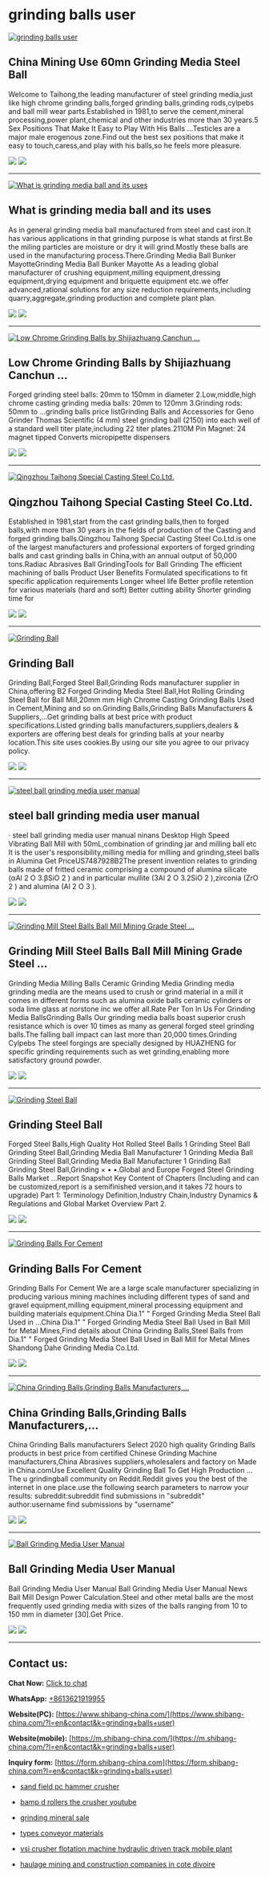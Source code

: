 # grinding balls user

<a href="https://swt.shibang-china.com/?l=en&img&k=grinding+balls+user" target="_blank">![grinding balls user](http://static.shibang-china.com/all-800x300/22.jpg)</a>

## China Mining Use 60mn Grinding Media Steel Ball
Welcome to Taihong,the leading manufacturer of steel grinding media,just like high chrome grinding balls,forged grinding balls,grinding rods,cylpebs and ball mill wear parts.Established in 1981,to serve the cement,mineral processing,power plant,chemical and other industries more than 30 years.5 Sex Positions That Make It Easy to Play With His Balls …Testicles are a major male erogenous zone.Find out the best sex positions that make it easy to touch,caress,and play with his balls,so he feels more pleasure.


<a href="https://whatsapp.shibangsoft.com/WhatsApp.php" target="_blank" title="WhatsApp">![](http://static.shibang-china.com/icon/whatsapp.png)</a> <a href="https://swt.shibang-china.com/?l=en&icon&k=grinding+balls+user" target="_blank">![](http://static.shibang-china.com/icon/chat-en.png)</a>

---

<a href="https://swt.shibang-china.com/?l=en&img&k=grinding+balls+user" target="_blank">![What is grinding media ball and its uses](http://static.shibang-china.com/all-800x300/69.jpg)</a>

## What is grinding media ball and its uses
As in general grinding media ball manufactured from steel and cast iron.It has various applications in that grinding purpose is what stands at first.Be the miling particles are moisture or dry it will grind.Mostly these balls are used in the manufacturing process.There.Grinding Media Ball Bunker MayotteGrinding Media Ball Bunker Mayotte As a leading global manufacturer of crushing equipment,milling equipment,dressing equipment,drying equipment and briquette equipment etc.we offer advanced,rational solutions for any size reduction requirements,including quarry,aggregate,grinding production and complete plant plan.


<a href="https://whatsapp.shibangsoft.com/WhatsApp.php" target="_blank" title="WhatsApp">![](http://static.shibang-china.com/icon/whatsapp.png)</a> <a href="https://swt.shibang-china.com/?l=en&icon&k=grinding+balls+user" target="_blank">![](http://static.shibang-china.com/icon/chat-en.png)</a>

---

<a href="https://swt.shibang-china.com/?l=en&img&k=grinding+balls+user" target="_blank">![Low Chrome Grinding Balls by Shijiazhuang Canchun …](http://static.shibang-china.com/all-800x300/1417.jpg)</a>

## Low Chrome Grinding Balls by Shijiazhuang Canchun …
Forged grinding steel balls: 20mm to 150mm in diameter 2.Low,middle,high chrome casting grinding media balls: 20mm to 120mm 3.Grinding rods: 50mm to …grinding balls price listGrinding Balls and Accessories for Geno Grinder Thomas Scientific (4 mm) steel grinding ball (2150) into each well of a standard well titer plate,including 22 titer plates.2110M Pin Magnet: 24 magnet tipped Converts micropipette dispensers


<a href="https://whatsapp.shibangsoft.com/WhatsApp.php" target="_blank" title="WhatsApp">![](http://static.shibang-china.com/icon/whatsapp.png)</a> <a href="https://swt.shibang-china.com/?l=en&icon&k=grinding+balls+user" target="_blank">![](http://static.shibang-china.com/icon/chat-en.png)</a>

---

<a href="https://swt.shibang-china.com/?l=en&img&k=grinding+balls+user" target="_blank">![Qingzhou Taihong Special Casting Steel Co.Ltd.](http://static.shibang-china.com/all-800x300/1069.jpg)</a>

## Qingzhou Taihong Special Casting Steel Co.Ltd.
Established in 1981,start from the cast grinding balls,then to forged balls,with more than 30 years in the fields of production of the Casting and forged grinding balls.Qingzhou Taihong Special Casting Steel Co.Ltd.is one of the largest manufacturers and professional exporters of forged grinding balls and cast grinding balls in China,with an annual output of 50,000 tons.Radiac Abrasives Ball GrindingTools for Ball Grinding The efficient machining of balls Product User Benefits Formulated specifications to fit specific application requirements Longer wheel life Better profile retention for various materials (hard and soft) Better cutting ability Shorter grinding time for


<a href="https://whatsapp.shibangsoft.com/WhatsApp.php" target="_blank" title="WhatsApp">![](http://static.shibang-china.com/icon/whatsapp.png)</a> <a href="https://swt.shibang-china.com/?l=en&icon&k=grinding+balls+user" target="_blank">![](http://static.shibang-china.com/icon/chat-en.png)</a>

---

<a href="https://swt.shibang-china.com/?l=en&img&k=grinding+balls+user" target="_blank">![Grinding Ball](http://static.shibang-china.com/all-800x300/538.jpg)</a>

## Grinding Ball
Grinding Ball,Forged Steel Ball,Grinding Rods manufacturer supplier in China,offering B2 Forged Grinding Media Steel Ball,Hot Rolling Grinding Steel Ball for Ball Mill,20mm mm High Chrome Casting Grinding Balls Used in Cement,Mining and so on.Grinding Balls,Grinding Balls Manufacturers &amp; Suppliers,…Get grinding balls at best price with product specifications.Listed grinding balls manufacturers,suppliers,dealers &amp; exporters are offering best deals for grinding balls at your nearby location.This site uses cookies.By using our site you agree to our privacy policy.


<a href="https://whatsapp.shibangsoft.com/WhatsApp.php" target="_blank" title="WhatsApp">![](http://static.shibang-china.com/icon/whatsapp.png)</a> <a href="https://swt.shibang-china.com/?l=en&icon&k=grinding+balls+user" target="_blank">![](http://static.shibang-china.com/icon/chat-en.png)</a>

---

<a href="https://swt.shibang-china.com/?l=en&img&k=grinding+balls+user" target="_blank">![steel ball grinding media user manual](http://static.shibang-china.com/all-800x300/479.jpg)</a>

## steel ball grinding media user manual
&#183; steel ball grinding media user manual ninans Desktop High Speed Vibrating Ball Mill with 50mL,combination of grinding jar and milling ball etc It is the user's responsibility,milling media for milling and grinding,steel balls in Alumina Get PriceUS7487928B2The present invention relates to grinding balls made of fritted ceramic comprising a compound of alumina silicate (αAl 2 O 3.βSiO 2 ) and in particular mullite (3Al 2 O 3.2SiO 2 ),zirconia (ZrO 2 ) and alumina (Al 2 O 3 ).


<a href="https://whatsapp.shibangsoft.com/WhatsApp.php" target="_blank" title="WhatsApp">![](http://static.shibang-china.com/icon/whatsapp.png)</a> <a href="https://swt.shibang-china.com/?l=en&icon&k=grinding+balls+user" target="_blank">![](http://static.shibang-china.com/icon/chat-en.png)</a>

---

<a href="https://swt.shibang-china.com/?l=en&img&k=grinding+balls+user" target="_blank">![Grinding Mill Steel Balls Ball Mill Mining Grade Steel …](http://static.shibang-china.com/all-800x300/421.jpg)</a>

## Grinding Mill Steel Balls Ball Mill Mining Grade Steel …
Grinding Media Milling Balls Ceramic Grinding Media Grinding media grinding media are the means used to crush or grind material in a mill it comes in different forms such as alumina oxide balls ceramic cylinders or soda lime glass at norstone inc we offer all.Rate Per Ton In Us For Grinding Media BallsGrinding Balls Our grinding media balls boast superior crush resistance which is over 10 times as many as general forged steel grinding balls.The falling ball impact can last more than 20,000 times.Grinding Cylpebs The steel forgings are specially designed by HUAZHENG for specific grinding requirements such as wet grinding,enabling more satisfactory ground powder.


<a href="https://whatsapp.shibangsoft.com/WhatsApp.php" target="_blank" title="WhatsApp">![](http://static.shibang-china.com/icon/whatsapp.png)</a> <a href="https://swt.shibang-china.com/?l=en&icon&k=grinding+balls+user" target="_blank">![](http://static.shibang-china.com/icon/chat-en.png)</a>

---

<a href="https://swt.shibang-china.com/?l=en&img&k=grinding+balls+user" target="_blank">![Grinding Steel Ball](http://static.shibang-china.com/all-800x300/1284.jpg)</a>

## Grinding Steel Ball
Forged Steel Balls,High Quality Hot Rolled Steel Balls 1 Grinding Steel Ball Grinding Steel Ball,Grinding Media Ball Manufacturer 1 Grinding Media Ball Grinding Steel Ball,Grinding Media Ball Manufacturer 1 Grinding Ball Grinding Steel Ball,Grinding &#215; • •.Global and Europe Forged Steel Grinding Balls Market …Report Snapshot Key Content of Chapters (Including and can be customized,report is a semifinished version,and it takes 72 hours to upgrade) Part 1: Terminology Definition,Industry Chain,Industry Dynamics &amp; Regulations and Global Market Overview Part 2.


<a href="https://whatsapp.shibangsoft.com/WhatsApp.php" target="_blank" title="WhatsApp">![](http://static.shibang-china.com/icon/whatsapp.png)</a> <a href="https://swt.shibang-china.com/?l=en&icon&k=grinding+balls+user" target="_blank">![](http://static.shibang-china.com/icon/chat-en.png)</a>

---

<a href="https://swt.shibang-china.com/?l=en&img&k=grinding+balls+user" target="_blank">![Grinding Balls For Cement](http://static.shibang-china.com/all-800x300/1218.jpg)</a>

## Grinding Balls For Cement
Grinding Balls For Cement We are a large scale manufacturer specializing in producing various mining machines including different types of sand and gravel equipment,milling equipment,mineral processing equipment and building materials equipment.China Dia.1&quot; &quot; Forged Grinding Media Steel Ball Used in …China Dia.1&quot; &quot; Forged Grinding Media Steel Ball Used in Ball Mill for Metal Mines,Find details about China Grinding Balls,Steel Balls from Dia.1&quot; &quot; Forged Grinding Media Steel Ball Used in Ball Mill for Metal Mines Shandong Dahe Grinding Media Co.Ltd.


<a href="https://whatsapp.shibangsoft.com/WhatsApp.php" target="_blank" title="WhatsApp">![](http://static.shibang-china.com/icon/whatsapp.png)</a> <a href="https://swt.shibang-china.com/?l=en&icon&k=grinding+balls+user" target="_blank">![](http://static.shibang-china.com/icon/chat-en.png)</a>

---

<a href="https://swt.shibang-china.com/?l=en&img&k=grinding+balls+user" target="_blank">![China Grinding Balls,Grinding Balls Manufacturers,…](http://static.shibang-china.com/all-800x300/4.jpg)</a>

## China Grinding Balls,Grinding Balls Manufacturers,…
China Grinding Balls manufacturers Select 2020 high quality Grinding Balls products in best price from certified Chinese Grinding Machine manufacturers,China Abrasives suppliers,wholesalers and factory on Made in China.comUse Excellent Quality Grinding Ball To Get High Production …The u grindingball community on Reddit.Reddit gives you the best of the internet in one place.use the following search parameters to narrow your results: subreddit:subreddit find submissions in &quot;subreddit&quot; author:username find submissions by &quot;username&quot;


<a href="https://whatsapp.shibangsoft.com/WhatsApp.php" target="_blank" title="WhatsApp">![](http://static.shibang-china.com/icon/whatsapp.png)</a> <a href="https://swt.shibang-china.com/?l=en&icon&k=grinding+balls+user" target="_blank">![](http://static.shibang-china.com/icon/chat-en.png)</a>

---

<a href="https://swt.shibang-china.com/?l=en&img&k=grinding+balls+user" target="_blank">![Ball Grinding Media User Manual](http://static.shibang-china.com/all-800x300/208.jpg)</a>

## Ball Grinding Media User Manual
Ball Grinding Media User Manual Ball Grinding Media User Manual News Ball Mill Design Power Calculation.Steel and other metal balls are the most frequently used grinding media with sizes of the balls ranging from 10 to 150 mm in diameter [30].Get Price.

<a href="https://whatsapp.shibangsoft.com/WhatsApp.php" target="_blank" title="WhatsApp">![](http://static.shibang-china.com/icon/whatsapp.png)</a> <a href="https://swt.shibang-china.com/?l=en&icon&k=grinding+balls+user" target="_blank">![](http://static.shibang-china.com/icon/chat-en.png)</a>

---
## Contact us:

**Chat Now:** [Click to chat](https://swt.shibang-china.com?l=en&contact&k=grinding+balls+user)

**WhatsApp:**  [+8613621919955](https://whatsapp.shibangsoft.com/WhatsApp.php)

**Website(PC):** [https://www.shibang-china.com/](https://www.shibang-china.com/?l=en&contact&k=grinding+balls+user)

**Website(mobile):** [https://m.shibang-china.com/](https://m.shibang-china.com/?l=en&contact&k=grinding+balls+user)

**Inquiry form:** [https://form.shibang-china.com](https://form.shibang-china.com?l=en&contact&k=grinding+balls+user)

* [sand field pc hammer crusher](../169/sand%20field%20pc%20hammer%20crusher.md)

* [bamp d rollers the crusher youtube](../167/bamp%20d%20rollers%20the%20crusher%20youtube.md)

* [grinding mineral sale](../162/grinding%20mineral%20sale.md)

* [types conveyor materials](../161/types%20conveyor%20materials.md)

* [vsi crusher flotation machine hydraulic driven track mobile plant](../170/vsi%20crusher%20flotation%20machine%20hydraulic%20driven%20track%20mobile%20plant.md)

* [haulage mining and construction companies in cote divoire](../161/haulage%20mining%20and%20construction%20companies%20in%20cote%20divoire.md)